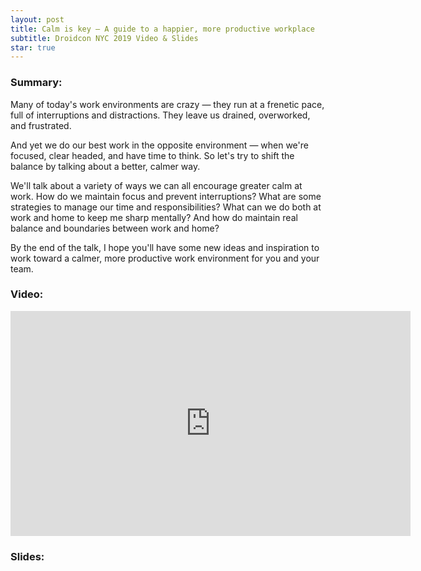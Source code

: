 ```yaml
---
layout: post
title: Calm is key — A guide to a happier, more productive workplace 
subtitle: Droidcon NYC 2019 Video & Slides
star: true
---
```


### Summary:
Many of today's work environments are crazy — they run at a frenetic pace, full of interruptions and distractions. They leave us drained, overworked, and frustrated.

And yet we do our best work in the opposite environment — when we're focused, clear headed, and have time to think. So let's try to shift the balance by talking about a better, calmer way.

We'll talk about a variety of ways we can all encourage greater calm at work. How do we maintain focus and prevent interruptions? What are some strategies to manage our time and responsibilities? What can we do both at work and home to keep me sharp mentally? And how do maintain real balance and boundaries between work and home?

By the end of the talk, I hope you'll have some new ideas and inspiration to work toward a calmer, more productive work environment for you and your team.

### Video:

<iframe title="vimeo-player" src="https://player.vimeo.com/video/362739078" width="640" height="360" frameborder="0" allowfullscreen></iframe>

### Slides:

<script async class="speakerdeck-embed" data-id="8ce56a68b79d4ef08793fdb787093565" data-ratio="1.77777777777778" src="//speakerdeck.com/assets/embed.js"></script>